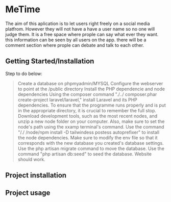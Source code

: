 # MeTime
The aim of this aplication is to let users right freely on a social media platfrom. However they will not have a have a user name so no one will judge them. It is a free space where prople can say what ever they want. this information can be seen by all users on the app. there will be a comment section where prople can debate and talk to each other. 

## Getting Started/Installation 
Step to do below:
 >Create a database on phpmyadmin/MYSQL
 >Configure the webserver to point at the /public directory
 >Install the PHP dependencie and node dependencies
 >Using the composer command "./../ composer.phar create-project laravel/laravel," install Laravel and its PHP dependencies. To ensure that the programme runs properly and is put in the appropriate directory, it is crucial to remember the full stop.
 >Download development tools, such as the most recent nodes, and unzip a new node folder on your computer. Also, make sure to set the node's path using the xxamp terminal's command.
 >Use the command "/./ /node/npm install -D tailwindess postess autoprefixer" to install the node dependencies.
 >Make sure to modify the env file so that it corresponds with the new database you created's database settings.
 >Use the php artisan migrate command to move the database.
 >Use the command "php artisan db:seed" to seed the database.
 >Website should work.
 
## Project installation


## Project usage

